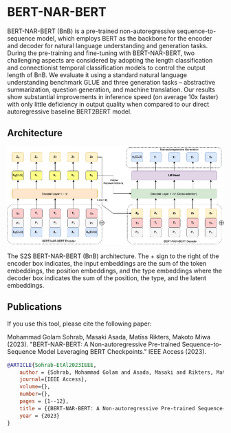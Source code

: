 # BERT-NAR-BERT
BERT-NAR-BERT (BnB) is a pre-trained non-autoregressive sequence-to-sequence model, which employs BERT as the backbone for the encoder and decoder for natural language understanding and generation tasks. During the pre-training and fine-tuning with BERT-NAR-BERT, two challenging aspects are considered by adopting the length classification and connectionist temporal classification models to control the output length of BnB. We evaluate it using a standard natural language understanding benchmark GLUE and three generation tasks – abstractive summarization, question generation, and machine translation. Our results show substantial improvements in inference speed (on average 10x faster) with only little deficiency in output quality when compared to our direct autoregressive baseline BERT2BERT model.


		
Architecture
---------

![N|Solid](https://github.com/aistairc/BERT-NAR-BERT/blob/readme-update/BnB_Architecture.png?raw=true)

The S2S BERT-NAR-BERT (BnB) architecture. The + sign to the right of the encoder box indicates, the input embeddings are the sum of the token embeddings, the position embeddings, and the type embeddings where the decoder box indicates the sum of the position, the type, and the latent embeddings.

		
Publications
---------

If you use this tool, please cite the following paper:

Mohammad Golam Sohrab, Masaki Asada, Matīss Rikters, Makoto Miwa (2023). "BERT-NAR-BERT: A Non-autoregressive Pre-trained Sequence-to-Sequence Model Leveraging BERT Checkpoints." IEEE Access (2023).

```bibtex
@ARTICLE{Sohrab-EtAl2023IEEE,
	author = {Sohrab, Mohammad Golam and Asada, Masaki and Rikters, Matīss and Miwa, Makoto},
	journal={IEEE Access},
	volume={},
	number={},
	pages = {1--12},
	title = {{BERT-NAR-BERT: A Non-autoregressive Pre-trained Sequence-to-Sequence Model Leveraging BERT Checkpoints}},
	year = {2023}
}
```
